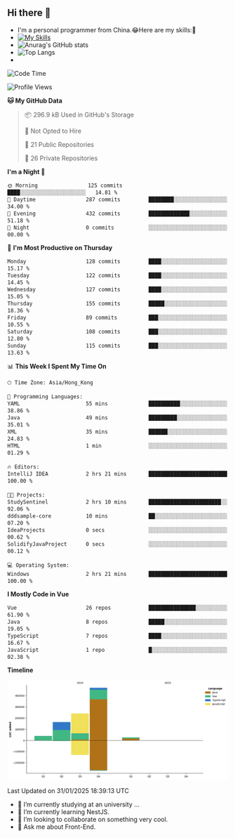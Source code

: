 ## Hi there 👋
- I'm a personal programmer from China.😂Here are my skills:🤔
- [![My Skills](https://skillicons.dev/icons?i=js,html,css,vue,typescript,java,golang)](https://skillicons.dev)
- ![Anurag's GitHub stats](https://github-readme-stats.vercel.app/api?username=FluffyChi-Xing&count_private=true&show_icons=true&theme=radical)
- ![Top Langs](https://github-readme-stats.vercel.app/api/top-langs/?username=FluffyChi-Xing)
- <!--START_SECTION:waka-->
![Code Time](http://img.shields.io/badge/Code%20Time-1%2C072%20hrs%2020%20mins-blue)

![Profile Views](http://img.shields.io/badge/Profile%20Views-14-blue)

**🐱 My GitHub Data** 

> 📦 296.9 kB Used in GitHub's Storage 
 > 
> 🚫 Not Opted to Hire
 > 
> 📜 21 Public Repositories 
 > 
> 🔑 26 Private Repositories 
 > 
**I'm a Night 🦉** 

```text
🌞 Morning                125 commits         ████░░░░░░░░░░░░░░░░░░░░░   14.81 % 
🌆 Daytime                287 commits         ████████░░░░░░░░░░░░░░░░░   34.00 % 
🌃 Evening                432 commits         █████████████░░░░░░░░░░░░   51.18 % 
🌙 Night                  0 commits           ░░░░░░░░░░░░░░░░░░░░░░░░░   00.00 % 
```
📅 **I'm Most Productive on Thursday** 

```text
Monday                   128 commits         ████░░░░░░░░░░░░░░░░░░░░░   15.17 % 
Tuesday                  122 commits         ████░░░░░░░░░░░░░░░░░░░░░   14.45 % 
Wednesday                127 commits         ████░░░░░░░░░░░░░░░░░░░░░   15.05 % 
Thursday                 155 commits         █████░░░░░░░░░░░░░░░░░░░░   18.36 % 
Friday                   89 commits          ███░░░░░░░░░░░░░░░░░░░░░░   10.55 % 
Saturday                 108 commits         ███░░░░░░░░░░░░░░░░░░░░░░   12.80 % 
Sunday                   115 commits         ███░░░░░░░░░░░░░░░░░░░░░░   13.63 % 
```


📊 **This Week I Spent My Time On** 

```text
🕑︎ Time Zone: Asia/Hong_Kong

💬 Programming Languages: 
YAML                     55 mins             ██████████░░░░░░░░░░░░░░░   38.86 % 
Java                     49 mins             █████████░░░░░░░░░░░░░░░░   35.01 % 
XML                      35 mins             ██████░░░░░░░░░░░░░░░░░░░   24.83 % 
HTML                     1 min               ░░░░░░░░░░░░░░░░░░░░░░░░░   01.29 % 

🔥 Editors: 
IntelliJ IDEA            2 hrs 21 mins       █████████████████████████   100.00 % 

🐱‍💻 Projects: 
StudySentinel            2 hrs 10 mins       ███████████████████████░░   92.06 % 
dddsample-core           10 mins             ██░░░░░░░░░░░░░░░░░░░░░░░   07.20 % 
IdeaProjects             0 secs              ░░░░░░░░░░░░░░░░░░░░░░░░░   00.62 % 
SolidifyJavaProject      0 secs              ░░░░░░░░░░░░░░░░░░░░░░░░░   00.12 % 

💻 Operating System: 
Windows                  2 hrs 21 mins       █████████████████████████   100.00 % 
```

**I Mostly Code in Vue** 

```text
Vue                      26 repos            ███████████████░░░░░░░░░░   61.90 % 
Java                     8 repos             █████░░░░░░░░░░░░░░░░░░░░   19.05 % 
TypeScript               7 repos             ████░░░░░░░░░░░░░░░░░░░░░   16.67 % 
JavaScript               1 repo              █░░░░░░░░░░░░░░░░░░░░░░░░   02.38 % 
```



**Timeline**

![Lines of Code chart](https://raw.githubusercontent.com/FluffyChi-Xing/FluffyChi-Xing/main/assets/bar_graph.png)


 Last Updated on 31/01/2025 18:39:13 UTC
<!--END_SECTION:waka-->
- 🔭 I’m currently studying at an university ...
- 🌱 I’m currently learning NestJS.
- 👯 I’m looking to collaborate on something very cool.
- 💬 Ask me about Front-End.
